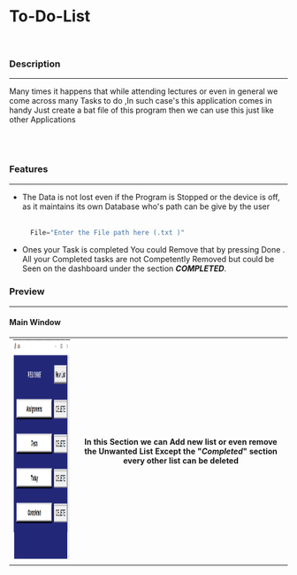 # To-Do-List

<br>

### Description
***

Many times it happens that while attending lectures or even in general
we come across many Tasks to do ,In such case's this application comes in handy
Just create a bat file of this program then we can use this just like other Applications

<br><br>

### Features 
***

* The Data is not lost even if the Program is Stopped or the device is off, as it 
maintains its own Database who's path can be give by the user
    ~~~python
      
      File="Enter the File path here (.txt )"
    
    ~~~
 
* Ones your Task is completed You could Remove that by pressing Done
. All your Completed tasks are not Competently Removed but could be Seen 
on the dashboard under the section ***COMPLETED***.

 

### Preview
***

#### Main Window

<table>
<tr>
<th>

<img src="images/main.png"  height="400px" width="300px">

</th>
<th>

In this Section we can Add new list or even remove the Unwanted List
Except the "***Completed***"  section every other list can be deleted

</th>
</tr>
</table>